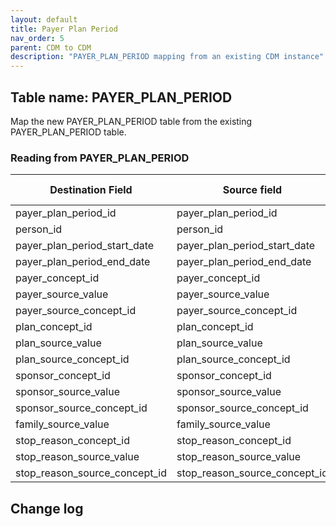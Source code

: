 ```yaml
---
layout: default
title: Payer Plan Period
nav_order: 5
parent: CDM to CDM
description: "PAYER_PLAN_PERIOD mapping from an existing CDM instance"
---
```


## Table name: **PAYER_PLAN_PERIOD**

Map the new PAYER_PLAN_PERIOD table from the existing PAYER_PLAN_PERIOD table.

### Reading from **PAYER_PLAN_PERIOD**

| Destination Field | Source field | Logic | Comment field |
| --- | --- | --- | --- |
| payer_plan_period_id | payer_plan_period_id | | |
| person_id | person_id | | |
| payer_plan_period_start_date | payer_plan_period_start_date | | |
| payer_plan_period_end_date |payer_plan_period_end_date | | |
| payer_concept_id | payer_concept_id| | |
| payer_source_value | payer_source_value| | |
| payer_source_concept_id | payer_source_concept_id | | |
| plan_concept_id | plan_concept_id | | |
| plan_source_value | plan_source_value| | |
| plan_source_concept_id | plan_source_concept_id | | |
| sponsor_concept_id | sponsor_concept_id | | |
| sponsor_source_value | sponsor_source_value | | |
| sponsor_source_concept_id | sponsor_source_concept_id | | |
| family_source_value | family_source_value | | |
| stop_reason_concept_id | stop_reason_concept_id | | |
| stop_reason_source_value | stop_reason_source_value| | |
| stop_reason_source_concept_id | stop_reason_source_concept_id | | |

## Change log